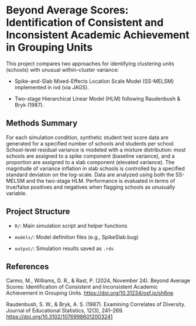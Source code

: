 # Beyond Average Scores: Identification of Consistent and Inconsistent Academic Achievement in Grouping Units

This project compares two approaches for identifying clustering units (schools) with unusual within-cluster variance:

- Spike-and-Slab Mixed-Effects Location Scale Model (SS-MELSM) implemented in ivd (via JAGS).

- Two-stage Hierarchical Linear Model (HLM) following Raudenbush & Bryk (1987).

## Methods Summary

For each simulation condition, synthetic student test score data are generated for a specified number of schools and students per school. School-level residual variance is modeled with a mixture distribution: most schools are assigned to a spike component (baseline variance), and a proportion are assigned to a slab component (elevated variance). The magnitude of variance inflation in slab schools is controlled by a specified standard deviation on the log-scale. Data are analyzed using both the SS-MELSM and the two-stage HLM. Performance is evaluated in terms of true/false positives and negatives when flagging schools as unusually variable.

## Project Structure

- `R/`: Main simulation script and helper functions

- `models/`: Model definition files (e.g., SpikeSlab.bug)

- `output/`: Simulation results saved as `.rds`
    
## References

Carmo, M., Williams, D. R., & Rast, P. (2024, November 24). Beyond Average Scores: Identification of Consistent and Inconsistent Academic Achievement in Grouping Units. https://doi.org/10.31234/osf.io/sh6ne

Raudenbush, S. W., & Bryk, A. S. (1987). Examining Correlates of Diversity. Journal of Educational Statistics, 12(3), 241–269. https://doi.org/10.3102/10769986012003241
